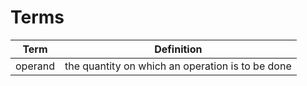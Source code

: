 # Terms


|  Term   |                    Definition                    |
| ------- | ------------------------------------------------ |
| operand | the quantity on which an operation is to be done |
